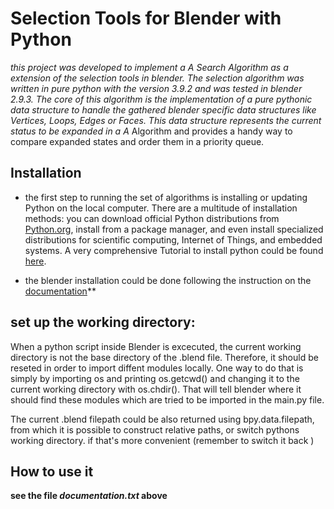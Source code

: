 # Selection Tools for Blender with Python
**this project was developed to implement a A* Search Algorithm as a extension of the selection tools in blender. The selection algorithm was written in pure python with the version 3.9.2 and was tested in blender 2.9.3.
The core of this algorithm is the implementation of a pure pythonic data structure to handle the gathered blender specific data structures like Vertices, Loops, Edges or Faces. This data structure represents the current status to be expanded in a A* Algorithm and provides a handy way to compare expanded states and order them in a priority queue.  

## Installation 
- the first step to running the set of algorithms is installing or updating Python on the local computer. There are a multitude of installation methods: you can download official Python distributions from [Python.org](https://www.python.org/), install from a package manager, and even install specialized distributions for scientific computing, Internet of Things, and embedded systems. A very comprehensive Tutorial to install python could be found [here](https://realpython.com/installing-python/).

- the blender installation could be done following the instruction on the [documentation](https://docs.blender.org/manual/en/latest/getting_started/installing/index.html)**
## set up the working directory:
When a python script inside Blender is excecuted, the current working directory is not the base directory of the .blend file. Therefore, it should be reseted in order to import diffent modules locally. One way to do that is simply by importing os and printing os.getcwd() and changing it to the current working directory with os.chdir(). That will tell blender where it should find these modules which are tried to be imported in the main.py file.

The current .blend filepath could be also returned using bpy.data.filepath, from which it is possible to construct relative paths, or switch pythons working directory. if that's more convenient (remember to switch it back )

## How to use it 
**see the file _documentation.txt_ above**
